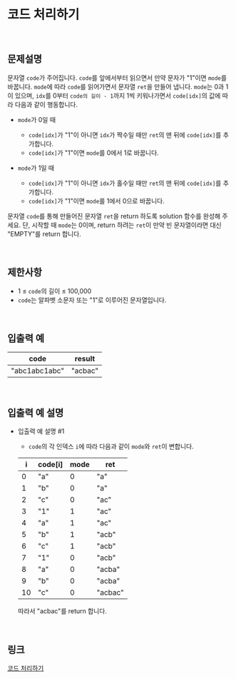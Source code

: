 # 코드 처리하기

<br>

## 문제설명
문자열 `code`가 주어집니다. `code`를 앞에서부터 읽으면서 만약 문자가 "1"이면 `mode`를 바꿉니다. `mode`에 따라 `code`를 읽어가면서 문자열 `ret`을 만들어 냅니다. `mode`는 0과 1이 있으며, `idx`를 0부터 `code의 길이 - 1`까지 1씩 키워나가면서 `code[idx]`의 값에 따라 다음과 같이 행동합니다.

- `mode`가 0일 때
    - `code[idx]`가 "1"이 아니면 `idx`가 짝수일 때만 `ret`의 맨 뒤에 `code[idx]`를 추가합니다.
    - `code[idx]`가 "1"이면 `mode`를 0에서 1로 바꿉니다.

- `mode`가 1일 때
    - `code[idx]`가 "1"이 아니면 `idx`가 홀수일 때만 `ret`의 맨 뒤에 `code[idx]`를 추가합니다.
    - `code[idx]`가 "1"이면 `mode`를 1에서 0으로 바꿉니다.

문자열 `code`를 통해 만들어진 문자열 `ret`을 return 하도록 solution 함수를 완성해 주세요. 단, 시작할 때 `mode`는 0이며, return 하려는 `ret`이 만약 빈 문자열이라면 대신 "EMPTY"를 return 합니다.

<br>

## 제한사항
- 1 ≤ `code`의 길이 ≤ 100,000
- `code`는 알파벳 소문자 또는 "1"로 이루어진 문자열입니다.

<br>

## 입출력 예
| code | result |
|---|---|
| "abc1abc1abc" | "acbac" |

<br>

## 입출력 예 설명
- 입출력 예 설명 #1
    - `code`의 각 인덱스 `i`에 따라 다음과 같이 `mode`와 `ret`이 변합니다.

    | i | code[i] | mode | ret |
    |---|---|---|---|
    | 0 | "a" | 0 | "a" |
    | 1 | "b" | 0 | "a" |
    | 2 | "c" | 0 | "ac" |
    | 3 | "1" | 1 | "ac" |
    | 4 | "a" | 1 | "ac" |
    | 5 | "b" | 1 | "acb" |
    | 6 | "c" | 1 | "acb" |
    | 7 | "1" | 0 | "acb" |
    | 8 | "a" | 0 | "acba" |
    | 9 | "b" | 0 | "acba" |
    | 10 | "c" | 0 | "acbac" |

    따라서 "acbac"를 return 합니다.

<br>

## 링크
[코드 처리하기](https://school.programmers.co.kr/learn/courses/30/lessons/181932)
